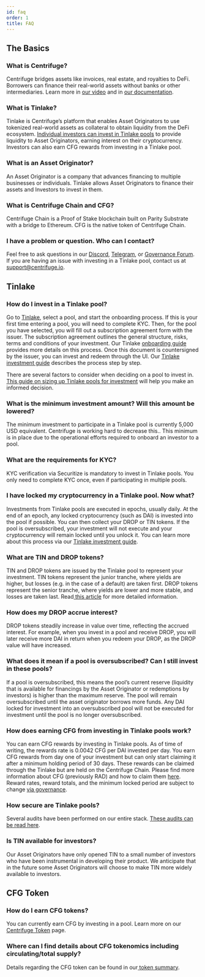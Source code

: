 ```yaml
---
id: faq
order: 1
title: FAQ
---
```


## The Basics

### What is Centrifuge?

Centrifuge bridges assets like invoices, real estate, and royalties to DeFi. Borrowers can finance their real-world assets without banks or other intermediaries. Learn more in [our video](https://www.youtube.com/watch?v=23nQWgO4AfA) and in [our documentation](https://docs.centrifuge.io/).

### What is Tinlake?

Tinlake is Centrifuge’s platform that enables Asset Originators to use tokenized real-world assets as collateral to obtain liquidity from the DeFi ecosystem. [Individual investors can invest in Tinlake pools](http://tinlake.centrifuge.io/) to provide liquidity to Asset Originators, earning interest on their cryptocurrency. Investors can also earn CFG rewards from investing in a Tinlake pool.

### What is an Asset Originator?

An Asset Originator is a company that advances financing to multiple businesses or individuals. Tinlake allows Asset Originators to finance their assets and Investors to invest in them.

### What is Centrifuge Chain and CFG?

Centrifuge Chain is a Proof of Stake blockchain built on Parity Substrate with a bridge to Ethereum. CFG is the native token of Centrifuge Chain.

### I have a problem or question. Who can I contact?

Feel free to ask questions in our [Discord](https://centrifuge.io/discord), [Telegram](https://t.me/centrifuge_chat), or [Governance Forum](https://gov.centrifuge.io/). If you are having an issue with investing in a Tinlake pool, contact us at [support@centrifuge.io](mailto:support@centrifuge.io).

## Tinlake

### How do I invest in a Tinlake pool?

Go to [Tinlake](https://tinlake.centrifuge.io/), select a pool, and start the onboarding process. If this is your first time entering a pool, you will need to complete KYC. Then, for the pool you have selected, you will fill out a subscription agreement form with the issuer. The subscription agreement outlines the general structure, risks, terms and conditions of your investment. Our Tinlake [onboarding guide](https://docs.centrifuge.io/use/invest/#onboarding-guide) provides more details on this process. Once this document is countersigned by the issuer, you can invest and redeem through the UI. Our [Tinlake investment guide](https://docs.centrifuge.io/tinlake/userguide/investing/) describes the process step by step.

There are several factors to consider when deciding on a pool to invest in. [This guide on sizing up Tinlake pools for investment](https://gov.centrifuge.io/t/how-to-size-up-a-tinlake-pools-for-investment/1909) will help you make an informed decision.

### What is the minimum investment amount? Will this amount be lowered?

The minimum investment to participate in a Tinlake pool is currently 5,000 USD equivalent. Centrifuge is working hard to decrease this.. This minimum is in place due to the operational efforts required to onboard an investor to a pool.

### What are the requirements for KYC?

KYC verification via Securitize is mandatory to invest in Tinlake pools. You only need to complete KYC once, even if participating in multiple pools.

### I have locked my cryptocurrency in a Tinlake pool. Now what?

Investments from Tinlake pools are executed in epochs, usually daily. At the end of an epoch, any locked cryptocurrency (such as DAI) is invested into the pool if possible. You can then collect your DROP or TIN tokens. If the pool is oversubscribed, your investment will not execute and your cryptocurrency will remain locked until you unlock it. You can learn more about this process via our [Tinlake investment guide](https://docs.centrifuge.io/tinlake/userguide/investing/).

### What are TIN and DROP tokens?

TIN and DROP tokens are issued by the Tinlake pool to represent your investment. TIN tokens represent the junior tranche, where yields are higher, but losses (e.g. in the case of a default) are taken first. DROP tokens represent the senior tranche, where yields are lower and more stable, and losses are taken last. Read[ this article](https://medium.com/centrifuge/a-tale-of-two-tokens-introducing-tin-drop-our-two-investment-tokens-d4c7342c799a) for more detailed information.

### How does my DROP accrue interest?

DROP tokens steadily increase in value over time, reflecting the accrued interest. For example, when you invest in a pool and receive DROP, you will later receive more DAI in return when you redeem your DROP, as the DROP value will have increased.

### What does it mean if a pool is oversubscribed? Can I still invest in these pools?

If a pool is oversubscribed, this means the pool’s current reserve (liquidity that is available for financings by the Asset Originator or redemptions by investors) is higher than the maximum reserve. The pool will remain oversubscribed until the asset originator borrows more funds. Any DAI locked for investment into an oversubscribed pool will not be executed for investment until the pool is no longer oversubscribed.

### How does earning CFG from investing in Tinlake pools work?

You can earn CFG rewards by investing in Tinlake pools. As of time of writing, the rewards rate is 0.0042 CFG per DAI invested per day. You earn CFG rewards from day one of your investment but can only start claiming it after a minimum holding period of 30 days. These rewards can be claimed through the Tinlake but are held on the Centrifuge Chain. Please find more information about CFG (previously RAD) and how to claim them [here](https://www.youtube.com/watch?v=5-s8AUdEHVk&t=1058s). Reward rates, reward totals, and the minimum locked period are subject to change [via governance](https://gov.centrifuge.io/c/chain/5).

### How secure are Tinlake pools?

Several audits have been performed on our entire stack. [These audits can be read here](https://github.com/centrifuge/security/tree/master/audits).

### Is TIN available for investors?

Our Asset Originators have only opened TIN to a small number of investors who have been instrumental in developing their product. We anticipate that in the future some Asset Originators will choose to make TIN more widely available to investors.

## CFG Token

### How do I earn CFG tokens?

You can currently earn CFG by investing in a pool. Learn more on our [Centrifuge Token](https://centrifuge.io/cfg) page.

### Where can I find details about CFG tokenomics including circulating/total supply?

Details regarding the CFG token can be found in our[ token summary](https://centrifuge.io/cfg_token_summary.pdf).